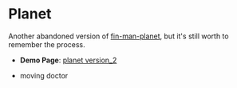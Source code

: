# Planet

Another abandoned version of [fin-man-planet](https://github.com/jacky0707/fin-man-planet), but it's still worth to remember the process.
* **Demo Page**:
[planet version_2](https://jacky0707.github.io/Planet/)

* moving doctor
